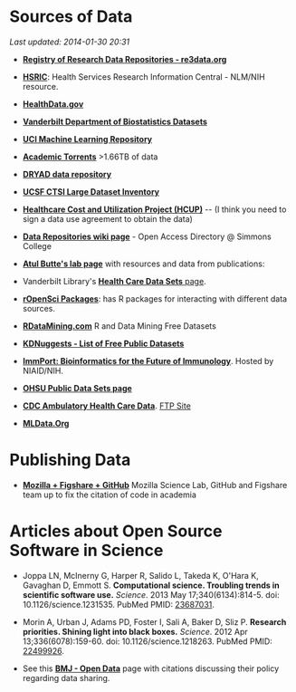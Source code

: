 # Sources of Data

*Last updated: 2014-01-30 20:31*

* [**Registry of Research Data Repositories - re3data.org**](http://www.re3data.org/)

* [**HSRIC**](http://www.nlm.nih.gov/hsrinfo/datasites.html): Health Services
Research Information Central - NLM/NIH resource.

* [**HealthData.gov**](http://healthdata.gov/)

* [**Vanderbilt Department of Biostatistics
Datasets**](http://biostat.mc.vanderbilt.edu/wiki/Main/DataSets)

* [**UCI Machine Learning Repository**](http://archive.ics.uci.edu/ml/)

* [**Academic Torrents**](http://academictorrents.com/) &gt;1.66TB of data

* [**DRYAD data repository**](http://datadryad.org/)

* [**UCSF CTSI Large Dataset Inventory**](http://accelerate.ucsf.edu/research/celdac)

* [**Healthcare Cost and Utilization Project
(HCUP)**](http://www.hcup-us.ahrq.gov/) -- (I think you need to sign a data
use agreement to obtain the data)

* [**Data Repositories wiki
page**](http://oad.simmons.edu/oadwiki/Data_repositories) - Open Access
Directory @ Simmons College

* [**Atul Butte's lab page**](http://buttelab.stanford.edu/public:data) with
resources and data from publications:

* Vanderbilt Library's [**Health Care Data Sets**
 page](http://researchguides.library.vanderbilt.edu/healthcaredata).

* [**rOpenSci Packages**](http://ropensci.org/packages/index.html#data): has R
packages for interacting with different data sources.

* [**RDataMining.com**](http://www.rdatamining.com/resources/data) R and Data
Mining Free Datasets

* [**KDNuggests - List of Free Public
Datasets**](http://www.kdnuggets.com/2011/02/free-public-datasets.html)

* [**ImmPort: Bioinformatics for the Future of
Immunology**](https://immport.niaid.nih.gov/). Hosted by NIAID/NIH.

* [**OHSU Public Data Sets
page**](http://www.ohsu.edu/xd/education/schools/school-of-medicine/departments/clinical-departments/public-health/education-programs/student-resources/public-datasets.cfm)

* [**CDC Ambulatory Health Care Data**](http://www.cdc.gov/nchs/ahcd.htm). [FTP Site](ftp://ftp.cdc.gov/pub/Health_Statistics/NCHS/Datasets/NHAMCS/)

* [**MLData.Org**](http://mldata.org/)

# Publishing Data

* [**Mozilla + Figshare + GitHub**](http://thenextweb.com/dd/2014/03/17/mozilla-science-lab-github-figshare-team-fix-citation-code-academia/) Mozilla Science Lab, GitHub and Figshare team up to fix the citation of code in academia

# Articles about Open Source Software in Science

* Joppa LN, McInerny G, Harper R, Salido L, Takeda K, O'Hara K, Gavaghan D,
Emmott S. **Computational science. Troubling trends in scientific software
use.** *Science*. 2013 May 17;340(6134):814-5. doi: 10.1126/science.1231535.
PubMed PMID: [23687031](http://www.ncbi.nlm.nih.gov/pubmed/23687031).

* Morin A, Urban J, Adams PD, Foster I, Sali A, Baker D, Sliz P. **Research
priorities. Shining light into black boxes.** *Science*. 2012 Apr
13;336(6078):159-60. doi: 10.1126/science.1218263. PubMed PMID:
[22499926](http://www.ncbi.nlm.nih.gov/pubmed/22499926).  

* See this [**BMJ - Open Data**](http://www.bmj.com/open-data) page with
citations discussing their policy regarding data sharing.


